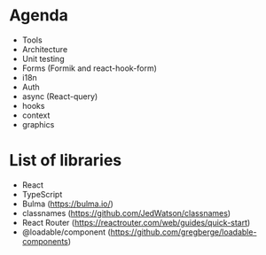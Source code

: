 # Agenda

- Tools
- Architecture
- Unit testing
- Forms (Formik and react-hook-form)
- i18n
- Auth
- async (React-query)
- hooks
- context
- graphics


# List of libraries
- React
- TypeScript
- Bulma (https://bulma.io/)
- classnames (https://github.com/JedWatson/classnames)
- React Router (https://reactrouter.com/web/guides/quick-start)
- @loadable/component (https://github.com/gregberge/loadable-components)